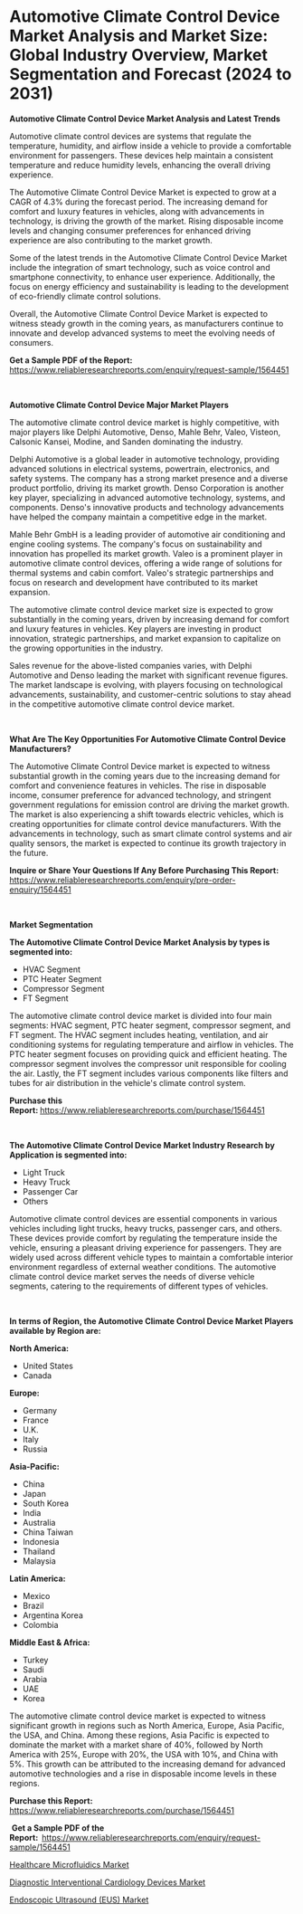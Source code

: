 <p><h1>Automotive Climate Control Device Market Analysis and Market Size: Global Industry Overview, Market Segmentation and Forecast (2024 to 2031)</h1></p><p><strong>Automotive Climate Control Device Market Analysis and Latest Trends</strong></p>
<p><p>Automotive climate control devices are systems that regulate the temperature, humidity, and airflow inside a vehicle to provide a comfortable environment for passengers. These devices help maintain a consistent temperature and reduce humidity levels, enhancing the overall driving experience.</p><p>The Automotive Climate Control Device Market is expected to grow at a CAGR of 4.3% during the forecast period. The increasing demand for comfort and luxury features in vehicles, along with advancements in technology, is driving the growth of the market. Rising disposable income levels and changing consumer preferences for enhanced driving experience are also contributing to the market growth.</p><p>Some of the latest trends in the Automotive Climate Control Device Market include the integration of smart technology, such as voice control and smartphone connectivity, to enhance user experience. Additionally, the focus on energy efficiency and sustainability is leading to the development of eco-friendly climate control solutions.</p><p>Overall, the Automotive Climate Control Device Market is expected to witness steady growth in the coming years, as manufacturers continue to innovate and develop advanced systems to meet the evolving needs of consumers.</p></p>
<p><strong>Get a Sample PDF of the Report:&nbsp;</strong> <a href="https://www.reliableresearchreports.com/enquiry/request-sample/1564451">https://www.reliableresearchreports.com/enquiry/request-sample/1564451</a></p>
<p>&nbsp;</p>
<p><strong>Automotive Climate Control Device Major Market Players</strong></p>
<p><p>The automotive climate control device market is highly competitive, with major players like Delphi Automotive, Denso, Mahle Behr, Valeo, Visteon, Calsonic Kansei, Modine, and Sanden dominating the industry. </p><p>Delphi Automotive is a global leader in automotive technology, providing advanced solutions in electrical systems, powertrain, electronics, and safety systems. The company has a strong market presence and a diverse product portfolio, driving its market growth. Denso Corporation is another key player, specializing in advanced automotive technology, systems, and components. Denso's innovative products and technology advancements have helped the company maintain a competitive edge in the market.</p><p>Mahle Behr GmbH is a leading provider of automotive air conditioning and engine cooling systems. The company's focus on sustainability and innovation has propelled its market growth. Valeo is a prominent player in automotive climate control devices, offering a wide range of solutions for thermal systems and cabin comfort. Valeo's strategic partnerships and focus on research and development have contributed to its market expansion.</p><p>The automotive climate control device market size is expected to grow substantially in the coming years, driven by increasing demand for comfort and luxury features in vehicles. Key players are investing in product innovation, strategic partnerships, and market expansion to capitalize on the growing opportunities in the industry.</p><p>Sales revenue for the above-listed companies varies, with Delphi Automotive and Denso leading the market with significant revenue figures. The market landscape is evolving, with players focusing on technological advancements, sustainability, and customer-centric solutions to stay ahead in the competitive automotive climate control device market.</p></p>
<p>&nbsp;</p>
<p><strong>What Are The Key Opportunities For Automotive Climate Control Device Manufacturers?</strong></p>
<p><p>The Automotive Climate Control Device market is expected to witness substantial growth in the coming years due to the increasing demand for comfort and convenience features in vehicles. The rise in disposable income, consumer preference for advanced technology, and stringent government regulations for emission control are driving the market growth. The market is also experiencing a shift towards electric vehicles, which is creating opportunities for climate control device manufacturers. With the advancements in technology, such as smart climate control systems and air quality sensors, the market is expected to continue its growth trajectory in the future.</p></p>
<p><strong>Inquire or Share Your Questions If Any Before Purchasing This Report:</strong> <a href="https://www.reliableresearchreports.com/enquiry/pre-order-enquiry/1564451">https://www.reliableresearchreports.com/enquiry/pre-order-enquiry/1564451</a></p>
<p>&nbsp;</p>
<p><strong>Market Segmentation</strong></p>
<p><strong>The Automotive Climate Control Device Market Analysis by types is segmented into:</strong></p>
<p><ul><li>HVAC Segment</li><li>PTC Heater Segment</li><li>Compressor Segment</li><li>FT Segment</li></ul></p>
<p><p>The automotive climate control device market is divided into four main segments: HVAC segment, PTC heater segment, compressor segment, and FT segment. The HVAC segment includes heating, ventilation, and air conditioning systems for regulating temperature and airflow in vehicles. The PTC heater segment focuses on providing quick and efficient heating. The compressor segment involves the compressor unit responsible for cooling the air. Lastly, the FT segment includes various components like filters and tubes for air distribution in the vehicle's climate control system.</p></p>
<p><strong>Purchase this Report:&nbsp;</strong><a href="https://www.reliableresearchreports.com/purchase/1564451">https://www.reliableresearchreports.com/purchase/1564451</a></p>
<p>&nbsp;</p>
<p><strong>The Automotive Climate Control Device Market Industry Research by Application is segmented into:</strong></p>
<p><ul><li>Light Truck</li><li>Heavy Truck</li><li>Passenger Car</li><li>Others</li></ul></p>
<p><p>Automotive climate control devices are essential components in various vehicles including light trucks, heavy trucks, passenger cars, and others. These devices provide comfort by regulating the temperature inside the vehicle, ensuring a pleasant driving experience for passengers. They are widely used across different vehicle types to maintain a comfortable interior environment regardless of external weather conditions. The automotive climate control device market serves the needs of diverse vehicle segments, catering to the requirements of different types of vehicles.</p></p>
<p>&nbsp;</p>
<p><strong>In terms of Region, the Automotive Climate Control Device Market Players available by Region are:</strong></p>
<p>
    <p> <strong> North America: </strong>
        <ul>
            <li>United States</li>
            <li>Canada</li>
        </ul>
        </p> 
    <p> <strong> Europe: </strong>
        <ul>
            <li>Germany</li>
            <li>France</li>
            <li>U.K.</li>
            <li>Italy</li>
            <li>Russia</li>
        </ul>
        </p> 
    <p> <strong> Asia-Pacific: </strong>
        <ul>
            <li>China</li>
            <li>Japan</li>
            <li>South Korea</li>
            <li>India</li>
            <li>Australia</li>
            <li>China Taiwan</li>
            <li>Indonesia</li>
            <li>Thailand</li>
            <li>Malaysia</li>
        </ul>
        </p> 
    <p> <strong> Latin America: </strong>
        <ul>
            <li>Mexico</li>
            <li>Brazil</li>
            <li>Argentina Korea</li>
            <li>Colombia</li>
        </ul>
        </p> 
    <p> <strong> Middle East & Africa: </strong>
        <ul>
            <li>Turkey</li>
            <li>Saudi</li>
            <li>Arabia</li>
            <li>UAE</li>
            <li>Korea</li>
        </ul>
    </p>
    </p>
<p><p>The automotive climate control device market is expected to witness significant growth in regions such as North America, Europe, Asia Pacific, the USA, and China. Among these regions, Asia Pacific is expected to dominate the market with a market share of 40%, followed by North America with 25%, Europe with 20%, the USA with 10%, and China with 5%. This growth can be attributed to the increasing demand for advanced automotive technologies and a rise in disposable income levels in these regions.</p></p>
<p><strong>Purchase this Report: </strong><a href="https://www.reliableresearchreports.com/purchase/1564451">https://www.reliableresearchreports.com/purchase/1564451</a></p>
<p>&nbsp;<strong>Get a Sample PDF of the Report:&nbsp;&nbsp;</strong><a href="https://www.reliableresearchreports.com/enquiry/request-sample/1564451">https://www.reliableresearchreports.com/enquiry/request-sample/1564451</a></p>
<p><strong></strong></p>
<p><p><a href="https://view.publitas.com/reportprime-1/healthcare-microfluidics-market-size-growth-and-forecast-from-2023-2030/">Healthcare Microfluidics Market</a></p><p><a href="https://view.publitas.com/reportprime-1/diagnostic-interventional-cardiology-devices-market-research-report-reveals-the-latest-trends-and-opportunities-of-this-market-for-period-from-2023-2030/">Diagnostic Interventional Cardiology Devices Market</a></p><p><a href="https://view.publitas.com/reportprime-1/endoscopic-ultrasound-eus-market-share-market-new-trends-analysis-report-by-type-by-application-by-end-use-by-region-and-segment-forecasts-2023-2030/">Endoscopic Ultrasound (EUS) Market</a></p></p>
